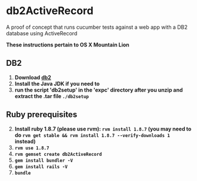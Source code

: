 db2ActiveRecord
===============

A proof of concept that runs cucumber tests against a web app with a DB2 database using ActiveRecord

**These instructions pertain to OS X Mountain Lion**

## DB2 ##
1. **Download [db2](https://www14.software.ibm.com/webapp/iwm/web/download.do?source=swg-db2expressc&S_PKG=dlmacosx&S_TACT=100KG31W&lang=en_US&dlmethod=http)**
3. **Install the Java JDK if you need to**
2. **run the script 'db2setup' in the 'expc' directory after you unzip and extract the .tar file `./db2setup`**

## Ruby prerequisites ##
2. **Install ruby 1.8.7 (please use rvm): `rvm install 1.8.7` (you may need to do `rvm get stable && rvm install 1.8.7 --verify-downloads 1` instead)** 
3. **`rvm use 1.8.7`**
4. **`rvm gemset create db2ActiveRecord`**
5. **`gem install bundler -V`**
6. **`gem install rails -V`**
6. **`bundle`**
